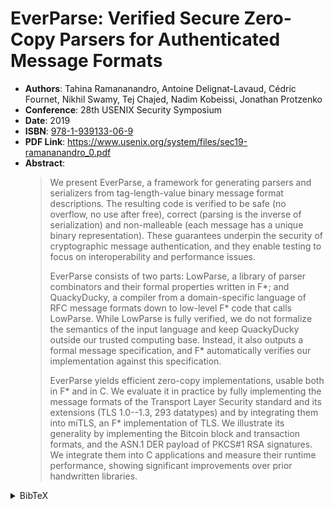 # EverParse: Verified Secure Zero-Copy Parsers for Authenticated Message Formats

- **Authors**: Tahina Ramananandro, Antoine Delignat-Lavaud, Cédric Fournet, Nikhil Swamy, Tej Chajed, Nadim Kobeissi, Jonathan Protzenko
- **Conference**: 28th USENIX Security Symposium
- **Date**: 2019
- **ISBN**: [978-1-939133-06-9](https://www.usenix.org/conference/usenixsecurity19/presentation/delignat-lavaud)
- **PDF Link**: <https://www.usenix.org/system/files/sec19-ramananandro_0.pdf>
- **Abstract**:
  > We present EverParse, a framework for generating parsers and serializers
  > from tag-length-value binary message format descriptions. The resulting code
  > is verified to be safe (no overflow, no use after free), correct (parsing is
  > the inverse of serialization) and non-malleable (each message has a unique
  > binary representation). These guarantees underpin the security of
  > cryptographic message authentication, and they enable testing to focus on
  > interoperability and performance issues.
  >
  > EverParse consists of two parts: LowParse, a library of parser combinators
  > and their formal properties written in F*; and QuackyDucky, a compiler from
  > a domain-specific language of RFC message formats down to low-level F* code
  > that calls LowParse. While LowParse is fully verified, we do not formalize
  > the semantics of the input language and keep QuackyDucky outside our trusted
  > computing base. Instead, it also outputs a formal message specification, and
  > F* automatically verifies our implementation against this specification.
  >
  > EverParse yields efficient zero-copy implementations, usable both in F\* and
  > in C. We evaluate it in practice by fully implementing the message formats
  > of the Transport Layer Security standard and its extensions (TLS 1.0--1.3,
  > 293 datatypes) and by integrating them into miTLS, an F* implementation of
  > TLS. We illustrate its generality by implementing the Bitcoin block and
  > transaction formats, and the ASN.1 DER payload of PKCS#1 RSA signatures. We
  > integrate them into C applications and measure their runtime performance,
  > showing significant improvements over prior handwritten libraries.

<!-- markdownlint-disable no-inline-html -->
<details>
<summary>BibTeX</summary>

```bibtex
@inproceedings {236232,
author = {Tahina Ramananandro and Antoine Delignat-Lavaud and Cedric Fournet and
Nikhil Swamy and Tej Chajed and Nadim Kobeissi and Jonathan Protzenko},
title = {{EverParse}: Verified Secure {Zero-Copy} Parsers for Authenticated Message Formats},
booktitle = {28th USENIX Security Symposium (USENIX Security 19)},
year = {2019},
isbn = {978-1-939133-06-9},
address = {Santa Clara, CA},
pages = {1465--1482},
url = {https://www.usenix.org/conference/usenixsecurity19/presentation/delignat-lavaud},
publisher = {USENIX Association},
month = aug
}
```

</details>
<!-- markdownlint-restore -->
